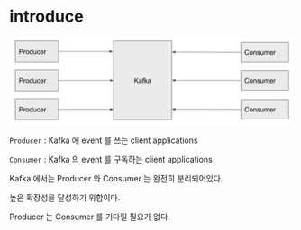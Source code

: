 # introduce

![introduce%20bce705ee83dd48bf9d30c6da0d6e6ff0/Untitled.png](introduce%20bce705ee83dd48bf9d30c6da0d6e6ff0/Untitled.png)

`Producer` : Kafka 에 event 를 쓰는 client applications

`Consumer` : Kafka 의 event 를 구독하는 client applications

Kafka 에서는 Producer 와 Consumer 는 완전히 분리되어있다. 

높은 확장성을 달성하기 위함이다.

Producer 는 Consumer 를 기다릴 필요가 없다.